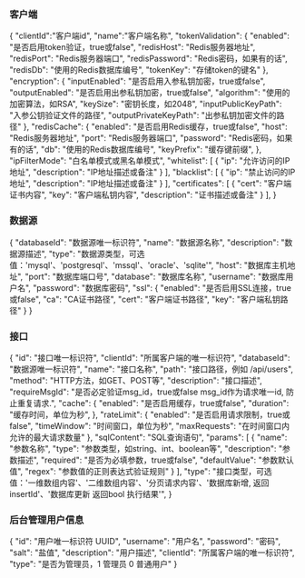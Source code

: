 ### 客户端
{
    "clientId":"客户端id",
    "name":"客户端名称",
    "tokenValidation": {
        "enabled": "是否启用token验证，true或false",
        "redisHost": "Redis服务器地址",
        "redisPort": "Redis服务器端口",
        "redisPassword": "Redis密码，如果有的话",
        "redisDb": "使用的Redis数据库编号",
        "tokenKey": "存储token的键名"
    },
    "encryption": {
        "inputEnabled": "是否启用入参私钥加密，true或false",
        "outputEnabled": "是否启用出参私钥加密，true或false",
        "algorithm": "使用的加密算法，如RSA",
        "keySize": "密钥长度，如2048",
        "inputPublicKeyPath": "入参公钥验证文件的路径",
        "outputPrivateKeyPath": "出参私钥加密文件的路径"
    },
    "redisCache": {
        "enabled": "是否启用Redis缓存，true或false",
        "host": "Redis服务器地址",
        "port": "Redis服务器端口",
        "password": "Redis密码，如果有的话",
        "db": "使用的Redis数据库编号",
        "keyPrefix": "缓存键前缀",
    },
    "ipFilterMode": "白名单模式或黑名单模式",
    "whitelist": [
        {
            "ip": "允许访问的IP地址",
            "description": "IP地址描述或备注"
        }
    ],
    "blacklist": [
        {
            "ip": "禁止访问的IP地址",
            "description": "IP地址描述或备注"
        }
    ],
    "certificates": [
        {
            "cert": "客户端证书内容",
            "key": "客户端私钥内容",
            "description": "证书描述或备注"
        }
    ],
}

### 数据源
{
    "databaseId": "数据源唯一标识符",
    "name": "数据源名称",
    "description": "数据源描述",
    "type": "数据源类型，可选值：'mysql'、'postgresql'、'mssql'、'oracle'、'sqlite'",
    "host": "数据库主机地址",
    "port": "数据库端口号", 
    "database": "数据库名称",
    "username": "数据库用户名",
    "password": "数据库密码",
    "ssl": {
        "enabled": "是否启用SSL连接，true或false",
        "ca": "CA证书路径",
        "cert": "客户端证书路径",
        "key": "客户端私钥路径"
    }
}

### 接口
{
    "id": "接口唯一标识符",
    "clientId": "所属客户端的唯一标识符",
    "databaseId": "数据源唯一标识符",
    "name": "接口名称",
    "path": "接口路径，例如 /api/users",
    "method": "HTTP方法，如GET、POST等",
    "description": "接口描述",
    "requireMsgId": "是否必定验证msg_id，true或false  msg_id作为请求唯一id, 防止重复请求.",
    "cache": {
        "enabled": "是否启用缓存，true或false",
        "duration": "缓存时间，单位为秒",
    },
    "rateLimit": {
        "enabled": "是否启用请求限制，true或false",
        "timeWindow": "时间窗口，单位为秒",
        "maxRequests": "在时间窗口内允许的最大请求数量"
    },
    "sqlContent": "SQL查询语句",
    "params": [
        {
            "name": "参数名称",
            "type": "参数类型，如string、int、boolean等",
            "description": "参数描述",
            "required": "是否为必填参数，true或false",
            "defaultValue": "参数默认值",
            "regex": "参数值的正则表达式验证规则"
        }
    ],
    "type": "接口类型，可选值：'一维数组内容'、'二维数组内容'、'分页请求内容'、'数据库新增, 返回insertId'、'数据库更新 返回bool 执行结果'",
}

### 后台管理用户信息
{
    "id": "用户唯一标识符 UUID",
    "username": "用户名",
    "password": "密码",
    "salt": "盐值",
    "description": "用户描述",
    "clientId": "所属客户端的唯一标识符",
    "type": "是否为管理员，1 管理员 0 普通用户"
}
 